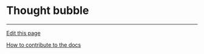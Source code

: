# Thought bubble

---
[Edit this page](https://github.com/saascade/platform.saascade.com/edit/main/Hub/Organizations/Projects/Design/SubdomainWorkflows/BlueprintEditor/Blocks/ThoughtBubble/README.md)

[How to contribute to the docs](../../../../../../../../General/HowToContribute/README.md)
